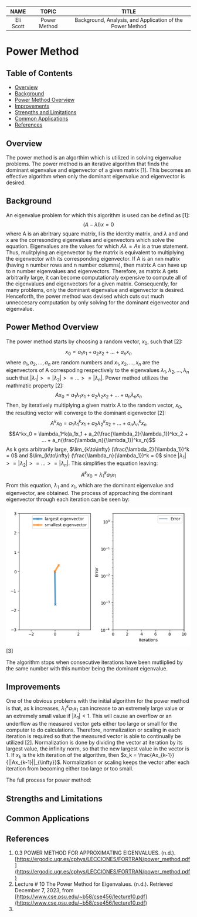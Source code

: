 |NAME     |TOPIC       |TITLE                                                    |
|:-------:|:----------:|:-------------------------------------------------------:|
|Eli Scott|Power Method|Background, Analysis, and Application of the Power Method|

# Power Method
## Table of Contents
* [Overview](#overview)
* [Background](#background)
* [Power Method Overview](#power-method-overview)
* [Improvements](#improvements)
* [Strengths and Limitations](#strengths-and-limitations)
* [Common Applications](#common-applications)
* [References](#references)
## Overview
The power method is an algorthim which is utilized in solving eigenvalue problems. The power method is an iterative algorithm that finds the dominant eigenvalue and eigenvector of a given matrix [1]. This becomes an effective algorithm when only the dominant eigenvalue and eigenvector is desired.
## Background
An eigenvalue problem for which this algorithm is used can be defind as [1]:
$$(A-\lambda I)x = 0$$
where A is an abritrary square matrix, I is the identity matrix, and $\lambda$ and and x are the corresonding eigenvalues and eigenvectors which solve the equation. Eigenvalues are the values for which $A\lambda = Ax$ is a true statement. Thus, mulitplying an eigenvector by the matrix is equivalent to multiplying the eigenvector with its corresponding eigenvector. If A is an nxn matrix (having n number rows and n number columns), then matrix A can have up to n number eigenvalues and eigenvectors. Therefore, as matrix A gets arbitrarily large, it can become computationaly expensive to compute all of the eigenvalues and eigenvectors for a given matrix. Consequently, for many problems, only the dominant eigenvalue and eigenvector is desired. Henceforth, the power method was devised which cuts out much unneccesary computation by only solving for the dominant eigenvector and eigenvalue. 
## Power Method Overview
The power method starts by choosing a random vector, $x_0$, such that [2]:
$$x_0 = a_1x_1 + a_2x_2 + ... + a_nx_n$$
where $a_1, a_2, ..., a_n$ are random numbers and $x_1, x_2, ..., x_n$ are the eigenvectors of A correspoding respectively to the eigenvalues $\lambda_1, \lambda_2, ..., \lambda_n$ such that $|\lambda_1| >= |\lambda_2| >= ... >= |\lambda_n|$. Power method utilizes the mathmatic property [2]:
$$Ax_0 = a_1\lambda_1x_1 + a_2\lambda_2x_2 + ... + a_n\lambda_nx_n$$
Then, by iteratively multiplying a given matrix A to the random vector, $x_0$, the resulting vector will converge to the dominant eigenvector [2]:
$$A^kx_0 = a_1\lambda_1^kx_1 + a_2\lambda_2^kx_2 + ... + a_n\lambda^k_nx_n$$
$$A^kx_0 = \lambda_1^k(a_1x_1 + a_2(\frac{\lambda_2}{\lambda_1})^kx_2 + ... + a_n(\frac{\lambda_n}{\lambda_1})^kx_n)$$
As k gets arbitrarily large, $\lim_{k\to\infty} (\frac{\lambda_2}{\lambda_1})^k = 0$ and $\lim_{k\to\infty} (\frac{\lambda_n}{\lambda_1})^k = 0$ since $|\lambda_1| >= |\lambda_2| >= ... >= |\lambda_n|$. This simplifies the equation leaving:
$$A^kx_0 = \lambda_1^ka_1x_1$$
From this equation, $\lambda_1$ and $x_1$, which are the dominant eigenvalue and eigenvector, are obtained. The process of approaching the dominant eigenvector through each iteration can be seen by:

![](Animation_of_the_Power_Iteration_Algorithm.gif) [3]

The algorithm stops when consecutive iterations have been mutliplied by the same number with this number being the dominant eigenvalue. 
## Improvements
One of the obvious problems with the initial algorithm for the power method is that, as k increases, $\lambda_1^ka_1x_1$ can increase to an extremely large value or an extremely small value if $|\lambda_1| < 1$. This will cause an overflow or an underflow as the measured vector gets either too large or small for the computer to do calculations. Therefore, normalization or scaling in each iteration is required so that the measured vector is able to continually be utilized [2]. Normalization is done by dividing the vector at iteration by its largest value, the infinity norm, so that the new largest value in the vector is 1. If $x_k$ is the kth iteration of the algorithm, then $x_k = \frac{Ax_{k-1}}{||Ax_{k-1}||_{\infty}}$. Normalization or scaling keeps the vector after each iteration from becoming either too large or too small.

The full process for power method:


## Strengths and Limitations

## Common Applications

## References
1. 0.3 POWER METHOD FOR APPROXIMATING EIGENVALUES. (n.d.). [https://ergodic.ugr.es/cphys/LECCIONES/FORTRAN/power_method.pdf](https://ergodic.ugr.es/cphys/LECCIONES/FORTRAN/power_method.pdf)
2. Lecture # 10 The Power Method for Eigenvalues. (n.d.). Retrieved December 7, 2023, from [https://www.cse.psu.edu/~b58/cse456/lecture10.pdf](https://www.cse.psu.edu/~b58/cse456/lecture10.pdf)
3. 
